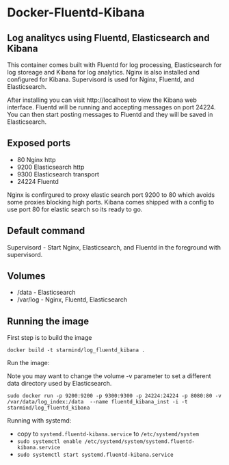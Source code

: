 Docker-Fluentd-Kibana
====================

## Log analitycs using Fluentd, Elasticsearch and Kibana

This container comes built with Fluentd for log processing, Elasticsearch for log storeage and Kibana for log analytics.
Nginx is also installed and configured for Kibana.  Supervisord is used for Nginx, Fluentd, and Elasticsearch.

After installing you can visit http://localhost to view the Kibana web interface.
Fluentd will be running and accepting messages on port 24224.  You can then start posting messages to Fluentd and they will be saved in Elasticsearch.

## Exposed ports

 - 80 Nginx http
 - 9200 Elasticsearch http
 - 9300 Elasticsearch transport
 - 24224 Fluentd

Nginx is confirgured to proxy elastic search port 9200 to 80 which avoids some proxies blocking high ports.
Kibana comes shipped with a config to use port 80 for elastic search so its ready to go.

## Default command

Supervisord - Start Nginx, Elasticsearch, and Fluentd in the foreground with supervisord.

## Volumes

 - /data - Elasticsearch
 - /var/log - Nginx, Fluentd, Elasticsearch

## Running the image

First step is to build the image

    docker build -t starmind/log_fluentd_kibana .

Run the image:

Note you may want to change the volume -v parameter to set a different data directory used by Elasticsearch.

    sudo docker run -p 9200:9200 -p 9300:9300 -p 24224:24224 -p 8080:80 -v /var/data/log_index:/data  --name fluentd_kibana_inst -i -t starmind/log_fluentd_kibana

Running with systemd:
    
 - copy to `systemd.fluentd-kibana.service` to  `/etc/systemd/system`
 - `sudo systemctl enable /etc/systemd/system/systemd.fluentd-kibana.service`
 - `sudo systemctl start systemd.fluentd-kibana.service`


